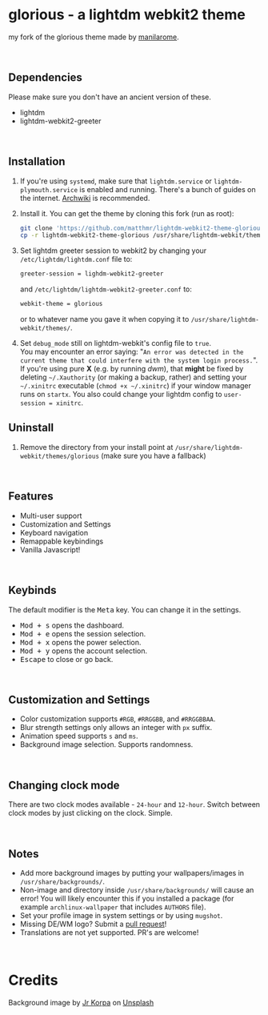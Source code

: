 # glorious - a lightdm webkit2 theme

my fork of the glorious theme made by [manilarome](https://github.com/manilarome).

<br/>

<!--## [Live Demo](https://manilarome.github.io/lightdm-webkit2-theme-glorious)

### Demo password: `toor`

<p align='center'><img alt='glorious' src='glorious.gif'/><br/><i>glorious slightly modified </i></p>
-->

## Dependencies

Please make sure you don't have an ancient version of these.

+ lightdm
+ lightdm-webkit2-greeter

<br/>

## Installation

1. If you're using `systemd`, make sure that `lightdm.service` or `lightdm-plymouth.service` is enabled and running. There's a bunch of guides on the internet. [Archwiki](https://wiki.archlinux.org/index.php/LightDM) is recommended.

2. Install it. You can get the theme by cloning this fork (run as root):
	```sh
	git clone 'https://github.com/matthmr/lightdm-webkit2-theme-glorious.git'
	cp -r lightdm-webkit2-theme-glorious /usr/share/lightdm-webkit/themes/glorious
	```

3. Set lightdm greeter session to webkit2 by changing your `/etc/lightdm/lightdm.conf` file to:

	```sh
	greeter-session = lighdm-webkit2-greeter
	```
	and `/etc/lightdm/lightdm-webkit2-greeter.conf` to:
	```sh
	webkit-theme = glorious
	```
	or to whatever name you gave it when copying it to `/usr/share/lightdm-webkit/themes/`.

4. Set `debug_mode` still on lightdm-webkit's config file to `true`.<br/>You may encounter an error saying: "`An error was detected in the current theme that could interfere with the system login process.`".<br/>
If you're using pure **X** (e.g. by running *dwm*), that **might** be fixed by deleting `~/.Xauthority` (or making a backup, rather) and setting your `~/.xinitrc` executable (`chmod +x ~/.xinitrc`) if your window manager runs on `startx`. You also could change your lightdm config to `user-session = xinitrc`.


## Uninstall

1. Remove the directory from your install point at `/usr/share/lightdm-webkit/themes/glorious` (make sure you have a fallback)

<br/>

## Features

+ Multi-user support
+ Customization and Settings
+ Keyboard navigation
+ Remappable keybindings
+ Vanilla Javascript!

<br/>

## Keybinds

The default modifier is the <kbd>Meta</kbd> key. You can change it in the settings.

+ <kbd>Mod + s</kbd> opens the dashboard.
+ <kbd>Mod + e</kbd> opens the session selection.
+ <kbd>Mod + x</kbd> opens the power selection.
+ <kbd>Mod + y</kbd> opens the account selection.
+ <kbd>Escape</kbd> to close or go back.

<br/>

## Customization and Settings

+ Color customization supports `#RGB`, `#RRGGBB`, and `#RRGGBBAA`.
+ Blur strength settings only allows an integer with `px` suffix.
+ Animation speed supports `s` and `ms`.
+ Background image selection. Supports randomness.

<br/>

## Changing clock mode

There are two clock modes available - `24-hour` and `12-hour`. Switch between clock modes by just clicking on the clock. Simple.

<br/>

## Notes

+ Add more background images by putting your wallpapers/images in `/usr/share/backgrounds/`.
+ Non-image and directory inside `/usr/share/backgrounds/` will cause an error! You will likely encounter this if you installed a package (for example `archlinux-wallpaper` that includes `AUTHORS` file).
+ Set your profile image in system settings or by using `mugshot`.
+ Missing DE/WM logo? Submit a [pull request](https://github.com/manilarome/lightdm-webkit2-theme-glorious/pulls)!
+ Translations are not yet supported. PR's are welcome!

<br/>

# Credits

<span>Background image by <a href="https://unsplash.com/@korpa?utm_source=unsplash&amp;utm_medium=referral&amp;utm_content=creditCopyText">Jr Korpa</a> on <a href="https://unsplash.com/s/photos/cherry-blossoms-purple?utm_source=unsplash&amp;utm_medium=referral&amp;utm_content=creditCopyText">Unsplash</a></span>
